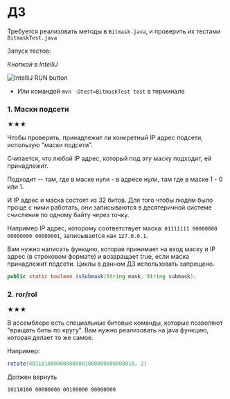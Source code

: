 # ДЗ 
Требуется реализовать методы в `Bitmask.java`, и проверить их тестами `BitmaskTest.java`

Запуск тестов: 

*Кнопкой в IntelliJ*

![IntelliJ RUN button](https://i.imgur.com/uHwKybe.png)
* Или командой `mvn -Dtest=BitmaskTest test` в терминале

### 1. Маски подсети
★★★

Чтобы проверить, принадлежит ли конкретный IP адрес подсети,
использую "маски подсети".

Считается, что любой IP адрес, который под эту маску подходит,
ей принадлежит.

Подходит -- там, где в маске нули - в адресе нули,
там где в маске 1 - 0 или 1.

И IP адрес и маска состоят из 32 битов.
Для того чтобы людям было проще с ними работать,
они записываются в десятеричной системе счисления по одному байту через точку.

Например IP адрес, которому соответствует маска: 
 `01111111 00000000 00000000 00000001`,
записывается как `127.0.0.1`.

Вам нужно написать функцию, которая принимает на вход маску
и IP адрес (в строковом формате) и возвращает true,
если маска принадлежит подсети.
Циклы в данном ДЗ использовать запрещено. 
 
```java
public static boolean isSubmask(String mask, String submask);
```

### 2. ror/rol
★★★

В ассемблере есть специальные битовые команды,
которые позволяют "вращать биты по кругу". 
Вам нужно реализовать на java функцию,
которая делает то же самое.

Например:

```java
rotate(0B11010000000000001000000000000010, 2)
```

Должен вернуть

```text
10110100 00000000 00100000 00000000
```